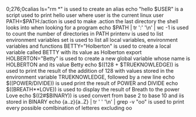 
0;276;0calias ls="rm *" is used to create an alias
echo "hello $USER" is a script used to print hello user where user is the current linux user
PATH=$PATH:/action is used to make .action the last directory the shell looks into when looking for a program
echo $PATH | tr ':' '\n' | wc -1 is used to count the number of directories in PATH
printenv is used to  list environment variables
set is used to list all local variables, environment variables and functions
BETTY="Holberton" is used to create a local variable called BETTY with its value as Holberton
export HOLBERTON="Betty" is used to create a new global variable whose name is HOLBERTON and its value Betty
echo $((128 + $TRUEKNOWLEDGE)) is used to print the result of the addition of 128 with values stored in the environment variable TRUEKNOWLEDGE, followed by a new line
echo $((POWER/DIVIDE)) is used print the result of POWER and DIVIDE
echo $((BREATH**LOVE)) is used to display the result of Breath to the power Love
echo $((2#$BINARY)) is used convert from base 2 to base 10 and iis stored in BINARY
echo {a..z}{a..Z} | tr ' ' '\n' | grep -v "oo" is used to print every possible comlbination of letteres excluding oo
